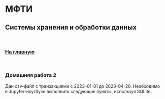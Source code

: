 # МФТИ 
## Системы хранения и обработки данных

<br>

### [На главную](https://github.com/savspit/mipt_data_storage)

<br>

### Домашняя работа 2
Дан csv-файл с транзакциями с 2023–01-01 до 2023-04-20. Необходимо в Jupyter-ноутбуке выполнить следующие пункты, используя SQLite.
